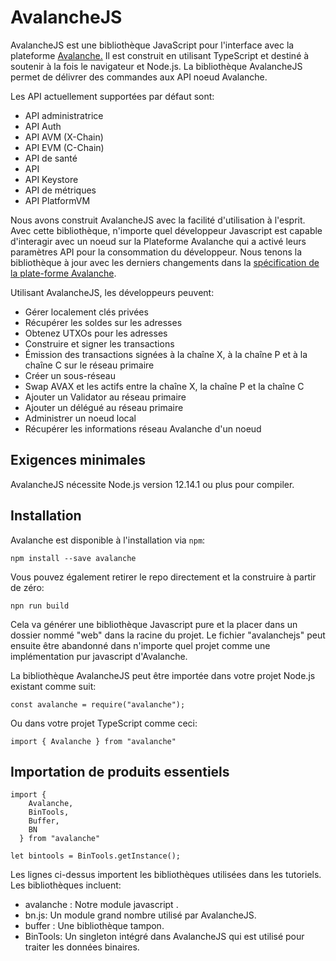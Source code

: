 # AvalancheJS

AvalancheJS est une bibliothèque JavaScript pour l'interface avec la plateforme [Avalanche.](../../../#avalanche) Il est construit en utilisant TypeScript et destiné à soutenir à la fois le navigateur et Node.js. La bibliothèque AvalancheJS permet de délivrer des commandes aux API noeud Avalanche.

Les API actuellement supportées par défaut sont:

* API administratrice
* API Auth
* API AVM \(X-Chain\)
* API EVM \(C-Chain\)
* API de santé
* API
* API Keystore
* API de métriques
* API PlatformVM

Nous avons construit AvalancheJS avec la facilité d'utilisation à l'esprit. Avec cette bibliothèque, n'importe quel développeur Javascript est capable d'interagir avec un noeud sur la Plateforme Avalanche qui a activé leurs paramètres API pour la consommation du développeur. Nous tenons la bibliothèque à jour avec les derniers changements dans la [spécification de la plate-forme Avalanche](https://docs.avax.network).

Utilisant AvalancheJS, les développeurs peuvent:

* Gérer localement clés privées
* Récupérer les soldes sur les adresses
* Obtenez UTXOs pour les adresses
* Construire et signer les transactions
* Émission des transactions signées à la chaîne X, à la chaîne P et à la chaîne C sur le réseau primaire
* Créer un sous-réseau
* Swap AVAX et les actifs entre la chaîne X, la chaîne P et la chaîne C
* Ajouter un Validator au réseau primaire
* Ajouter un délégué au réseau primaire
* Administrer un noeud local
* Récupérer les informations réseau Avalanche d'un noeud

## Exigences minimales

AvalancheJS nécessite Node.js version 12.14.1 ou plus pour compiler.

## Installation

Avalanche est disponible à l'installation via `npm`:

`npm install --save avalanche`

Vous pouvez également retirer le repo directement et la construire à partir de zéro:

`npn run build`

Cela va générer une bibliothèque Javascript pure et la placer dans un dossier nommé "web" dans la racine du projet. Le fichier "avalanchejs" peut ensuite être abandonné dans n'importe quel projet comme une implémentation pur javascript d'Avalanche.

La bibliothèque AvalancheJS peut être importée dans votre projet Node.js existant comme suit:

```text
const avalanche = require("avalanche");
```

Ou dans votre projet TypeScript comme ceci:

```text
import { Avalanche } from "avalanche"
```

## Importation de produits essentiels

```text
import {
    Avalanche,
    BinTools,
    Buffer,
    BN
  } from "avalanche"

let bintools = BinTools.getInstance();
```

Les lignes ci-dessus importent les bibliothèques utilisées dans les tutoriels. Les bibliothèques incluent:

* avalanche : Notre module javascript .
* bn.js: Un module grand nombre utilisé par AvalancheJS.
* buffer : Une bibliothèque tampon.
* BinTools: Un singleton intégré dans AvalancheJS qui est utilisé pour traiter les données binaires.

